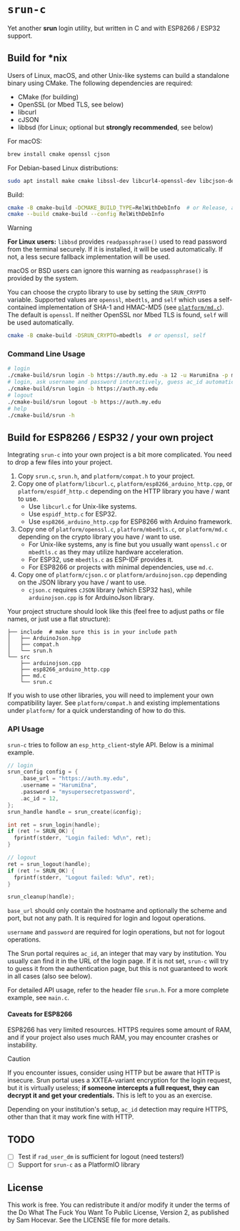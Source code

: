 # `srun-c`

Yet another **srun** login utility, but written in C and with ESP8266 / ESP32 support.

## Build for \*nix

Users of Linux, macOS, and other Unix-like systems can build a standalone binary using CMake. The following dependencies are required:

- CMake (for building)
- OpenSSL (or Mbed TLS, see below)
- libcurl
- cJSON
- libbsd (for Linux; optional but **strongly recommended**, see below)

For macOS:

```sh
brew install cmake openssl cjson
```

For Debian-based Linux distributions:

```sh
sudo apt install make cmake libssl-dev libcurl4-openssl-dev libcjson-dev libbsd-dev
```

Build:

```sh
cmake -B cmake-build -DCMAKE_BUILD_TYPE=RelWithDebInfo  # or Release, at your choice
cmake --build cmake-build --config RelWithDebInfo
```

> [!WARNING]
>
> **For Linux users:** `libbsd` provides `readpassphrase()` used to read password from the terminal securely. If it is installed, it will be used automatically. If not, a less secure fallback implementation will be used.
>
> macOS or BSD users can ignore this warning as `readpassphrase()` is provided by the system.

You can choose the crypto library to use by setting the `SRUN_CRYPTO` variable. Supported values are `openssl`, `mbedtls`, and `self` which uses a self-contained implementation of SHA-1 and HMAC-MD5 (see [`platform/md.c`](platform/md.c)). The default is `openssl`. If neither OpenSSL nor Mbed TLS is found, `self` will be used automatically.

```sh
cmake -B cmake-build -DSRUN_CRYPTO=mbedtls  # or openssl, self
```

### Command Line Usage

```sh
# login
./cmake-build/srun login -b https://auth.my.edu -a 12 -u HarumiEna -p mysupersecretpassword
# login, ask username and password interactively, guess ac_id automatically
./cmake-build/srun login -b https://auth.my.edu
# logout
./cmake-build/srun logout -b https://auth.my.edu
# help
./cmake-build/srun -h
```

## Build for ESP8266 / ESP32 / your own project

Integrating `srun-c` into your own project is a bit more complicated. You need to drop a few files into your project.

1. Copy `srun.c`, `srun.h`, and `platform/compat.h` to your project.
2. Copy one of `platform/libcurl.c`, `platform/esp8266_arduino_http.cpp`, or `platform/espidf_http.c` depending on the HTTP library you have / want to use.
   - Use `libcurl.c` for Unix-like systems.
   - Use `espidf_http.c` for ESP32.
   - Use `esp8266_arduino_http.cpp` for ESP8266 with Arduino framework.
3. Copy one of `platform/openssl.c`, `platform/mbedtls.c`, or `platform/md.c` depending on the crypto library you have / want to use.
    - For Unix-like systems, any is fine but you usually want `openssl.c` or `mbedtls.c` as they may utilize hardware acceleration.
    - For ESP32, use `mbedtls.c` as ESP-IDF provides it.
    - For ESP8266 or projects with minimal dependencies, use `md.c`.
4. Copy one of `platform/cjson.c` or `platform/arduinojson.cpp` depending on the JSON library you have / want to use.
    - `cjson.c` requires `cJSON` library (which ESP32 has), while `arduinojson.cpp` is for ArduinoJson library.

Your project structure should look like this (feel free to adjust paths or file names, or just use a flat structure):

```
├── include  # make sure this is in your include path
│   ├── ArduinoJson.hpp
│   ├── compat.h
│   └── srun.h
└── src
    ├── arduinojson.cpp
    ├── esp8266_arduino_http.cpp
    ├── md.c
    └── srun.c
```

If you wish to use other libraries, you will need to implement your own compatibility layer. See `platform/compat.h` and existing implementations under `platform/` for a quick understanding of how to do this.

### API Usage

`srun-c` tries to follow an `esp_http_client`-style API. Below is a minimal example.

```c
// login
srun_config config = {
    .base_url = "https://auth.my.edu",
    .username = "HarumiEna",
    .password = "mysupersecretpassword",
    .ac_id = 12,
};
srun_handle handle = srun_create(&config);

int ret = srun_login(handle);
if (ret != SRUN_OK) {
  fprintf(stderr, "Login failed: %d\n", ret);
}

// logout
ret = srun_logout(handle);
if (ret != SRUN_OK) {
  fprintf(stderr, "Logout failed: %d\n", ret);
}

srun_cleanup(handle);
```

`base_url` should only contain the hostname and optionally the scheme and port, but not any path. It is required for login and logout operations.

`username` and `password` are required for login operations, but not for logout operations.

The Srun portal requires `ac_id`, an integer that may vary by institution. You usually can find it in the URL of the login page. If it is not set, `srun-c` will try to guess it from the authentication page, but this is not guaranteed to work in all cases (also see below).

For detailed API usage, refer to the header file `srun.h`. For a more complete example, see `main.c`.

#### Caveats for ESP8266

ESP8266 has very limited resources. HTTPS requires some amount of RAM, and if your project also uses much RAM, you may encounter crashes or instability.

> [!CAUTION]
>
> If you encounter issues, consider using HTTP but be aware that HTTP is insecure. Srun portal uses a XXTEA-variant encryption for the login request, but it is virtually useless; **if someone intercepts a full request, they can decrypt it and get your credentials.** This is left to you as an exercise.
>
> Depending on your institution's setup, `ac_id` detection may require HTTPS, other than that it may work fine with HTTP.

## TODO

- [ ] Test if `rad_user_dm` is sufficient for logout (need testers!)
- [ ] Support for `srun-c` as a PlatformIO library

## License

This work is free. You can redistribute it and/or modify it under the terms of the Do What The Fuck You Want To Public License, Version 2, as published by Sam Hocevar. See the LICENSE file for more details.
